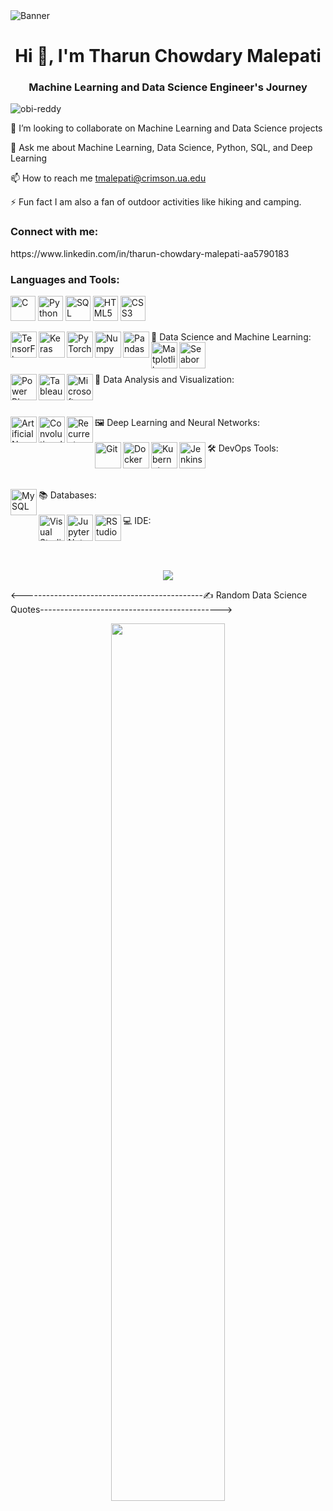 <img src="https://github.com/obi-reddy/obi-reddy/blob/28a8f60373006426ed6dff5ddf3d6f603281d675/Banner.gif" alt="Banner" />

</p>
<h1 align="center">Hi 👋, I'm Tharun Chowdary Malepati</h1>
<h3 align="center">Machine Learning and Data Science Engineer's Journey</h3>
<p align="left"> 
    <img src="https://komarev.com/ghpvc/?username=obi-reddy&label=Profile%20views&color=0e75b6&style=flat" alt="obi-reddy" />
</p>
👯 I’m looking to collaborate on Machine Learning and Data Science projects

💬 Ask me about Machine Learning, Data Science, Python, SQL, and Deep Learning

📫 How to reach me tmalepati@crimson.ua.edu

⚡ Fun fact I am also a fan of outdoor activities like hiking and camping.

<h3 align="left">Connect with me:</h3> https://www.linkedin.com/in/tharun-chowdary-malepati-aa5790183
<p align="left">
</p>
<h3 align="left">Languages and Tools:</h3>
<p align="left"> 
    <img src="https://upload.wikimedia.org/wikipedia/commons/1/19/C_Logo.png" alt="C" width="40" height="40"/>

  <img src="https://icon.icepanel.io/Technology/svg/Python.svg" alt="Python" width="40" height="40"/>
    <img src="https://upload.wikimedia.org/wikipedia/commons/8/87/Sql_data_base_with_logo.png" alt="SQL" width="40" height="40"/>
  <img src="https://icon.icepanel.io/Technology/svg/HTML5.svg" alt="HTML5" width="40" height="40"/>
  <img src="https://icon.icepanel.io/Technology/svg/CSS3.svg" alt="CSS3" width="40" height="40"/>
</p>
📝 Data Science and Machine Learning:
  <img height="42px" align="left" src="https://icon.icepanel.io/Technology/svg/TensorFlow.svg" alt="TensorFlow" />
  <img height="42px" align="left" src="https://icon.icepanel.io/Technology/svg/Keras.svg" alt="Keras" />
  <img height="42px" align="left" src="https://icon.icepanel.io/Technology/svg/PyTorch.svg" alt="PyTorch" />
  <img height="42px" align="left" src="https://icon.icepanel.io/Technology/svg/Numpy.svg" alt="Numpy" />
  <img height="42px" align="left" src="https://icon.icepanel.io/Technology/svg/Pandas.svg" alt="Pandas" />
  <img height="42px" align="left" src="https://icon.icepanel.io/Technology/svg/Matplotlib.svg" alt="Matplotlib" />
  <img height="42px" align="left" src="https://icon.icepanel.io/Technology/svg/Seaborn.svg" alt="Seaborn" />
<br/>
<br/>
<br/>
<br/>
📝 Data Analysis and Visualization:
  <img height="42px" align="left" src="https://icon.icepanel.io/Technology/svg/Power-BI.svg" alt="Power BI" />
  <img height="42px" align="left" src="https://icon.icepanel.io/Technology/svg/Tableau.svg" alt="Tableau" />
  <img height="42px" align="left" src="https://icon.icepanel.io/Technology/svg/Microsoft-Excel.svg" alt="Microsoft Excel" />
<br/>
<br/>
<br/>
<br/>
🖼️ Deep Learning and Neural Networks:
  <img height="42px" align="left" src="https://icon.icepanel.io/Technology/svg/Artificial-Neural-Network.svg" alt="Artificial Neural Network" />
  <img height="42px" align="left" src="https://icon.icepanel.io/Technology/svg/Convolutional-Neural-Network.svg" alt="Convolutional Neural Network" />
  <img height="42px" align="left" src="https://icon.icepanel.io/Technology/svg/Recurrent-Neural-Network.svg" alt="Recurrent Neural Network" />
<br/>
<br/>
🛠️ DevOps Tools:
  <img height="42px" align="left" src="https://icon.icepanel.io/Technology/svg/Git.svg" alt="Git" />
  <img height="42px" align="left" src="https://icon.icepanel.io/Technology/svg/Docker.svg" alt="Docker" />
  <img height="42px" align="left" src="https://icon.icepanel.io/Technology/svg/Kubernetes.svg" alt="Kubernetes" />
  <img height="42px" align="left" src="https://icon.icepanel.io/Technology/svg/Jenkins.svg" alt="Jenkins" />
<br/>
<br/>
<br/>
<br/> 
📚 Databases:
  <img height="42px" align="left" src="https://icon.icepanel.io/Technology/svg/MySQL.svg" alt="MySQL" />
  
<br/>
<br/>
💻 IDE:
  <img height="42px" align="left" src="https://icon.icepanel.io/Technology/svg/Visual-Studio-Code-%28VS-Code%29.svg" alt="Visual Studio Code" />
  <img height="42px" align="left" src="https://icon.icepanel.io/Technology/svg/Jupyter.svg" alt="Jupyter Notebook" />
  <img height="42px" align="left" src="https://icon.icepanel.io/Technology/svg/RStudio.svg" alt="RStudio" />
<br/>
<br/>
<br/>
<br/>
<p align="center">
  <img src="https://github-readme-streak-stats.herokuapp.com/?user=obi-reddy&theme=midnight-purple"/>
</p> 
<---------------------------------------------✍️ Random Data Science Quotes--------------------------------------------->

<!--![](https://quotes-github-readme.vercel.app/api?type=horizontal&theme=merko)-->
<p align=center>
  <img align="center" width=60% src="https://quotes-github-readme.vercel.app/api?type=horizontal&theme=merko" />
<p>

